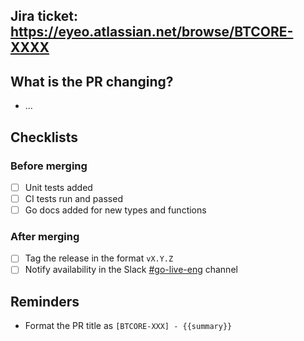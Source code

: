 ## Jira ticket: https://eyeo.atlassian.net/browse/BTCORE-XXXX

## What is the PR changing?
* ...

## Checklists

### Before merging
- [ ] Unit tests added
- [ ] CI tests run and passed
- [ ] Go docs added for new types and functions

### After merging
- [ ] Tag the release in the format `vX.Y.Z`
- [ ] Notify availability in the Slack [#go-live-eng](https://eyeo.slack.com/archives/C05RC7JMEMC) channel

## Reminders
* Format the PR title as `[BTCORE-XXX] - {{summary}}`

